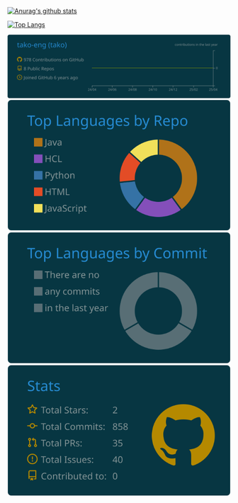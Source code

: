 [![Anurag's github stats](https://github-readme-stats.vercel.app/api?username=tako-eng&count_private=true)](https://github.com/anuraghazra/github-readme-stats)

[![Top Langs](https://github-readme-stats.vercel.app/api/top-langs/?username=tako-eng)](https://github.com/anuraghazra/github-readme-stats)

![ProfileDetails](https://raw.githubusercontent.com/tako-eng/tako-eng/master/profile-summary-card-output/solarized_dark/0-profile-details.svg)
![ReposPerLanguage](https://raw.githubusercontent.com/tako-eng/tako-eng/master/profile-summary-card-output/solarized_dark/1-repos-per-language.svg)
![MostCommitLanguage](https://raw.githubusercontent.com/tako-eng/tako-eng/master/profile-summary-card-output/solarized_dark/2-most-commit-language.svg)
![Stats](https://raw.githubusercontent.com/tako-eng/tako-eng/master/profile-summary-card-output/solarized_dark/3-stats.svg)